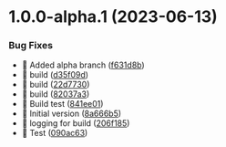 # 1.0.0-alpha.1 (2023-06-13)


### Bug Fixes

* 🐛 Added alpha branch ([f631d8b](https://github.com/argodevops/semantic-release-rpm/commit/f631d8b6dd82d1872cb8f4d0b01e8fdf470dbcab))
* 🐛 build ([d35f09d](https://github.com/argodevops/semantic-release-rpm/commit/d35f09d26767ada78af7ae611f1019ff30b79c55))
* 🐛 build ([22d7730](https://github.com/argodevops/semantic-release-rpm/commit/22d7730b4cf766179622113a1ee6cc94b1c63398))
* 🐛 build ([82037a3](https://github.com/argodevops/semantic-release-rpm/commit/82037a3962ad01a1a96ec267b3b8ea51a8041617))
* 🐛 Build test ([841ee01](https://github.com/argodevops/semantic-release-rpm/commit/841ee014b29de95c1b72e9ed816524fd4235d5c3))
* 🐛 Initial version ([8a666b5](https://github.com/argodevops/semantic-release-rpm/commit/8a666b5d2d77065bb35bd721b83d6eda1ff8ece0))
* 🐛 logging for build ([206f185](https://github.com/argodevops/semantic-release-rpm/commit/206f1856b221744ba3d6062653af202e9aa41026))
* 🐛 Test ([090ac63](https://github.com/argodevops/semantic-release-rpm/commit/090ac6323cbe29c88d04cab0d56c8991d8ce9684))
